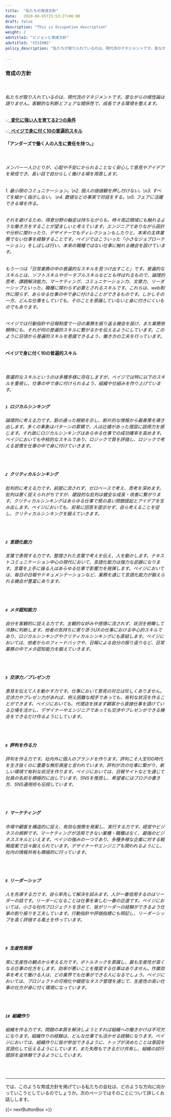 ```yaml
---
title:  "私たちの育成方針"
date:   2020-08-05T15:53:27+06:00
draft: false
description: "This is Occupation description"
weight: 2
advtitle2: "ビジョンと育成方針"
advtitle3: "VISIONS"
policy_description: "私たちが取り入れているのは、現代流のマネジメントです。昔ながらの根性論は語りません。客観的な判断とフェアな関係性で、成長できる環境を整えます。"

---
```


### **育成の方針**
&nbsp;
###### 私たちが取り入れているのは、現代流のマネジメントです。昔ながらの根性論は語りません。客観的な判断とフェアな関係性で、成長できる環境を整えます。

![Image Not Available](../../ico_arw_page_anchor.webp)[**&nbsp; 変化に強い人を育てる2つの条件**](#変化に強い人を育てる2つの条件)

![Image Not Available](../../ico_arw_page_anchor.webp)[**&nbsp; ベイジで身に付く10の普遍的スキル**](#ベイジで身に付く10の普遍的スキル)

#### **「アンダーズで働く人の人生に責任を持つ。」**
&nbsp;
###### メンバー一人ひとりが、心配や不安にかられることなく安心して意見やアイデアを発信でき、長い目で自分らしく働ける場を用意します。
###### 1. 最小限のコミュニケーション。\n2. 個人の価値観を押し付けない。\n3. すべてを細かく指示しない。 \n4. 数値などの事実で対話をする。\n5. フェアに活躍できる場を作る。 
###### それを避けるため、得意分野の軸足は持ちながらも、時々周辺領域にも触れるような働き方をすることが望ましいと考えています。エンジニアでありながら設計や分析に関わったり、デザイナーでもディレクションもしたりと、本来の主体業務でない仕事を経験することです。ベイジではこういった「小さなジョブローテーション」をしばしば行い、本来の職種ではない仕事に触れる機会を設けています。
###### もう一つは「日常業務の中の普遍的なスキルを見つけ出すこと」です。普遍的なスキルとは、ソフトスキルやポータブルスキルなどとも呼ばれるもので、論理的思考、課題解決能力、マーケティング、コミュニケーション力、文章力、リーダーシップといった、職種に関わらず必要とされるスキルです。これらは、web制作に限らず、あらゆる仕事の中で身に付けることができるものです。しかしその一方、どんな仕事をしていても、そのことを意識していないと身に付きにくいものでもあります。
###### ベイジでは行動指針や日報制度で一日の業務を振り返る機会を設け、また業務依頼時にも、それが何の普遍的スキルに繋がるかを伝えるようにしています。このように日頃から普遍的スキルを意識できるよう、働き方の工夫を行っています。

#### **ベイジで身に付く10の普遍的スキル**
&nbsp;
###### 普遍的なスキルというのは多種多様に存在しますが、ベイジでは特に以下のスキルを重視し、仕事の中で身に付けられるよう、組織や仕組みを作り上げています。

##### **`1`&nbsp; ロジカルシンキング**
###### 論理的に考える力です。筋の通った根拠を示し、断片的な情報から最善策を導き出します。多くの事象はパターンの累積で、人は辻褄があった理屈に説得力を感じます。それ故にロジカルシンキングはあらゆる仕事での成功確率を高めます。ベイジにおいても中核的なスキルであり、ロジックで質を評価し、ロジックで考える習慣を仕事の中で身に付けていきます。
&nbsp;

##### **`2`&nbsp; クリティカルシンキング**
###### 批判的に考える力です。前提に流されず、ゼロベースで考え、思考を深めます。批判は悪く捉えられがちですが、建設的な批判は健全な成長・改善に繋がります。クリティカルシンキングはあらゆる仕事で質の高い問題提起とアイデアを生み出します。ベイジにおいても、安易に回答を提示せず、自ら考えることを促し、クリティカルシンキングを鍛えていきます。
&nbsp;

##### **`3`&nbsp; 言語化能力**
###### 言葉で表現する力です。整理された言葉で考えを伝え、人を動かします。テキストコミュニケーション中心の現代において、言語化能力は強力な武器になります。言葉を上手に操る人はあらゆる仕事で影響力を発揮します。ベイジにおいては、毎日の日報やドキュメンテーションなど、業務を通じて言語化能力が鍛えられる機会が豊富にあります。
&nbsp;

##### **`4`&nbsp; メタ認知能力**
###### 自分を客観的に捉える力です。主観的な好みや感情に流されず、状況を俯瞰して冷静に判断します。他者の気持ちに寄り添うUXの仕事における中心的スキルであり、ロジカルシンキングやクリティカルシンキングにも直結します。ベイジにおいては、他者からのフィードバックや、日報による自分の振り返りなど、日常業務の中でメタ認知能力を鍛えていきます。
&nbsp;

##### **`5`&nbsp; 交渉力／プレゼン力**
###### 意見を伝えて人を動かす力です。仕事において意見の対立は珍しくありません。交渉力やプレゼン力があれば、例え困難な相手であっても、有利な状況を作ることができます。ベイジにおいても、代理店を挟まず顧客から直接仕事を請けている立場を活かし、デザイナーやエンジニアであっても交渉やプレゼンができる機会をできるだけ作るようにしています。
&nbsp;

##### **`6`&nbsp; 評判を作る力**
###### 評判を作る力です。社内外に個人のブランドを作ります。評判こそ人生100時代を生き抜くのに重要な無形資産と言われています。評判が次の仕事に繋がり、新しい環境で有利な状況を作ります。ベイジにおいては、日報サイトなどを通じて社員の名前を積極的に出しています。SNSを推奨し、希望者にはブログの書き方、SNS運用術も伝授しています。
&nbsp;

##### **`7`&nbsp; マーケティング**
###### 市場や顧客を構造的に捉え、有効な施策を発案し、実行する力です。経営やビジネスの根幹です。マーケティングが活用できない業種・職種はなく、最強のビジネススキルといえます。ベイジの強みの一つであり、多種多様な企業に対する戦略提案で日々鍛えられています。デザイナーやエンジニアも関われるようにし、社内の情報共有も積極的に行っています。
&nbsp;
##### **`8`&nbsp; リーダーシップ**
###### 人を先導する力です。自ら率先して解決を試みます。人が一番信用するのはリーダーの話です。リーダーになることは仕事を楽しむ一番の近道です。ベイジにおいては、小さな社内プロジェクトを含めて、皆がリーダーの経験ができるよう仕事の割り振りを工夫しています。行動指針や評価指標にも明記し、リーダーシップを高く評価する風土を作っています。
&nbsp;

##### **`9`&nbsp; 生産性発想**
###### 常に生産性の観点から考える力です。ボトルネックを意識し、最も生産性が高くなる仕事の仕方をします。効率が悪いことを推奨する仕事はありません。作業効率を考えて働ける人は、どの業界でも仕事ができる人になるでしょう。ベイジにおいては、プロジェクトの可視化や緻密なタスク管理を通じて、生産性の高い仕事の仕方が身に付く環境になっています。
&nbsp;

##### **`10`&nbsp; 組織作り**
###### 組織を作る力です。問題の本質を解決しようとすれば組織への働きかけは不可欠になります。組織作りの経験は、どんな仕事でも活かせる経験になります。ベイジにおいては、組織作りに皆が参加できるように、トップが決めたことは意図を言語化して伝えるようにしています。また失敗もできるだけ共有し、組織の試行錯誤を追体験できるようにしています。
&nbsp;

---
では、このような育成方針を掲げている私たちの会社は、どのような方向に向かっていこうとしているのでしょうか。次のページではそのことについて詳しくお話しします。

{{< nextButtonBox >}}
